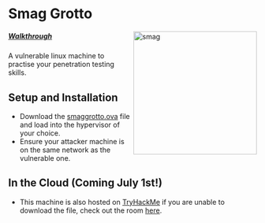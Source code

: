 # Smag Grotto

<img src="https://i.imgur.com/ED5yIEf.png" alt="smag" width="250" align="right" />

##### [Walkthrough](https://medium.com/@jakeruston/tryhackme-smag-grotto-official-walkthrough-d82dbaf2ba74?source=friends_link&sk=1c3b2dea6424fdaf6e9859b7cc68f4f0)

A vulnerable linux machine to practise your penetration testing skills.

## Setup and Installation
- Download the [smaggrotto.ova](https://mega.nz/file/7FQEjKrD#f1_0WMkt9yxbj4ZooPKTs8zetUaNaWjNt1pvLLDdLZc) file and load into the hypervisor of your choice.
- Ensure your attacker machine is on the same network as the vulnerable one.

## In the Cloud (Coming July 1st!)
- This machine is also hosted on [TryHackMe](https://tryhackme.com/) if you are unable to download the file, check out the room [here](https://tryhackme.com/room/smaggrotto).
